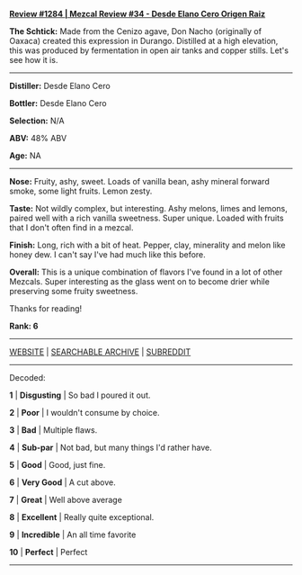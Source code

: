 
[**Review #1284 | Mezcal Review #34 - Desde Elano Cero Origen Raiz**]( https://t8ke.review/review-1284-desde-elano-cero-origen-raiz)

**The Schtick:** Made from the Cenizo agave, Don Nacho (originally of Oaxaca) created this expression in Durango. Distilled at a high elevation, this was produced by fermentation in open air tanks and copper stills. Let's see how it is.  

-----

**Distiller:** Desde Elano Cero

**Bottler:** Desde Elano Cero

**Selection:** N/A

**ABV:**  48% ABV

**Age:** NA 

-----

**Nose:**  Fruity, ashy, sweet. Loads of vanilla bean, ashy mineral forward smoke, some light fruits. Lemon zesty. 

**Taste:** Not wildly complex, but interesting. Ashy melons, limes and lemons, paired well with a rich vanilla sweetness. Super unique. Loaded with fruits that I don't often find in a mezcal. 

**Finish:** Long, rich with a bit of heat. Pepper, clay, minerality and melon like honey dew. I can't say I've had much like this before. 

**Overall:** This is a unique combination of flavors I've found in a lot of other Mezcals. Super interesting as the glass went on to become drier while preserving some fruity sweetness. 

Thanks for reading!

**Rank: 6**



-----

[WEBSITE](https://t8ke.review) | [SEARCHABLE ARCHIVE](https://t8ke.review/review-archive/) | [SUBREDDIT](https://reddit.com/r/t8kereviews)

-----

Decoded:

**1** | **Disgusting** | So bad I poured it out.

**2** | **Poor** | I wouldn't consume by choice.

**3** | **Bad** | Multiple flaws.

**4** | **Sub-par** | Not bad, but many things I'd rather have.

**5** | **Good** | Good, just fine.

**6** | **Very Good** | A cut above.

**7** | **Great** | Well above average

**8** | **Excellent** | Really quite exceptional.

**9** | **Incredible** | An all time favorite

**10** | **Perfect** | Perfect

----

